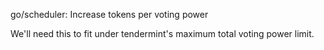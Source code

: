 go/scheduler: Increase tokens per voting power

We'll need this to fit under tendermint's maximum total voting power
limit.
